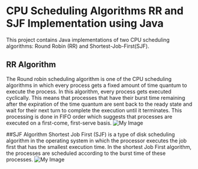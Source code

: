 # CPU Scheduling Algorithms RR and SJF Implementation using Java

This project contains Java implementations of two CPU scheduling algorithms: Round Robin (RR) and Shortest-Job-First(SJF).

## RR Algorithm
The Round robin scheduling algorithm is one of the CPU scheduling algorithms in which every process gets a fixed amount of time quantum to execute the process.
In this algorithm, every process gets executed cyclically. This means that processes that have their burst time remaining after the expiration of the time quantum are sent back to the ready state and wait for their next turn to complete the execution until it terminates. This processing is done in FIFO order which suggests that processes are executed on a first-come, first-serve basis.
![My Image](RoundR.png)

##SJF Algorithm
Shortest Job First (SJF) is a type of disk scheduling algorithm in the operating system in which the processor executes the job first that has the smallest execution time. In the shortest Job First algorithm, the processes are scheduled according to the burst time of these processes.
![My Image](shortestJF)

